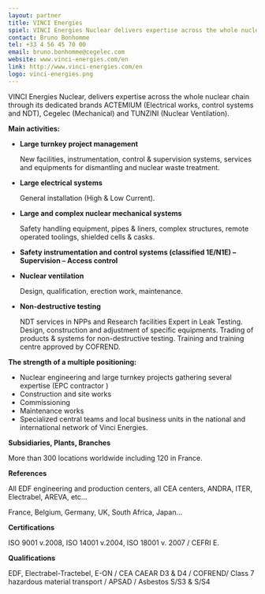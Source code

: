 ```yaml
---
layout: partner
title: VINCI Energies
spiel: VINCI Energies Nuclear delivers expertise across the whole nuclear chain.
contact: Bruno Bonhomme
tel: +33 4 56 45 70 00
email: bruno.bonhomme@cegelec.com
website: www.vinci-energies.com/en
link: http://www.vinci-energies.com/en
logo: vinci-energies.png
---
```


VINCI Energies Nuclear, delivers expertise across the whole nuclear chain through its dedicated brands ACTEMIUM (Electrical works, control systems and NDT), Cegelec (Mechanical) and TUNZINI (Nuclear Ventilation).

**Main activities:**

- **Large turnkey project management**

    New facilities, instrumentation, control & supervision systems, services and equipments for dismantling and nuclear waste treatment.

- **Large electrical systems**

    General installation (High & Low Current).

- **Large and complex nuclear mechanical systems**

    Safety handling equipment, pipes & liners, complex structures, remote operated toolings, shielded cells & casks.

- **Safety instrumentation and control systems (classified 1E/N1E) – Supervision – Access control**

- **Nuclear ventilation**

    Design, qualification, erection work, maintenance.

- **Non-destructive testing**


    NDT services in NPPs and Research facilities Expert in Leak Testing.
Design, construction and adjustment of specific equipments. 
Trading of products & systems for non-destructive testing. 
Training and training centre approved by COFREND. 

**The strength of a multiple positioning:**

- Nuclear engineering and large turnkey projects gathering several expertise (EPC contractor )
- Construction and site works
- Commissioning
- Maintenance works 
- Specialized central teams and local business units in the national and international network of Vinci Energies.

**Subsidiaries, Plants, Branches**

More than 300 locations worldwide including 120 in France.

**References**

All EDF engineering and production centers, all CEA centers, ANDRA, ITER, Electrabel, AREVA, etc...

France, Belgium, Germany, UK, South Africa, Japan...

**Certifications**

ISO 9001 v.2008, ISO 14001 v.2004, ISO 18001 v. 2007 / CEFRI E.

**Qualifications**

EDF, Electrabel-Tractebel, E-ON / CEA CAEAR D3 & D4 / COFREND/ Class 7 hazardous material transport / APSAD / Asbestos S/S3 & S/S4
